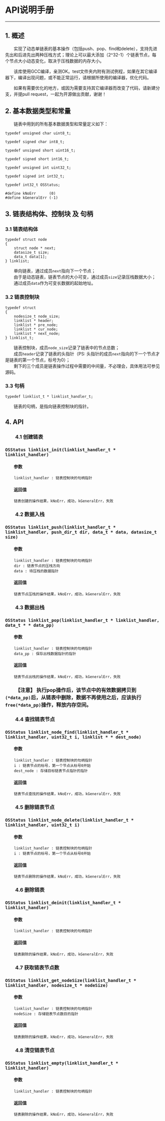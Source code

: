 # API说明手册

---

## 1. 概述  

&emsp;&emsp;实现了动态单链表的基本操作（包括push、pop、find和delete），支持先进先出和后进先出两种压栈方式；理论上可以最大添加（2^32-1）个链表节点，每个节点大小动态变化，取决于压栈数据的内存大小。  

&emsp;&emsp;该库使用GCC编译，亲测OK。test文件夹内附有测试例程，如果在其它编译器下，编译出现问题，或不能正常运行，请根据所使用的编译器，优化代码。  

&emsp;&emsp;如果有需要优化的地方，或因为需要支持其它编译器而改变了代码，请新建分支，并提pull request，一起为开源做出贡献，谢谢！  

## 2. 基本数据类型和常量  

&emsp;&emsp;链表中用到的所有基本数据类型和常量定义如下：  

	typedef unsigned char uint8_t;
	
	typedef signed char int8_t;
	
	typedef unsigned short uint16_t;
	
	typedef signed short int16_t;
	
	typedef unsigned int uint32_t;
	
	typedef signed int int32_t;
	
	typedef int32_t OSStatus;
	
	#define kNoErr		(0)
	#define kGeneralErr	(-1)  

## 3. 链表结构体、控制块 及 句柄  

### 3.1 链表结构体  

	typedef struct node
	{
		struct node * next;
	    datasize_t size;
	    data_t data[1];
	} linklist;

&emsp;&emsp;单向链表，通过成员`next`指向下一个节点；  
&emsp;&emsp;由于是动态链表，链表节点的大小可变，通过成员`size`记录压栈数据大小；  
&emsp;&emsp;通过成员`data`作为可变长数据的起始地址。  

### 3.2 链表控制块  

	typedef struct
	{
	    nodesize_t node_size;
	    linklist * header;
	    linklist * pre_node;
	    linklist * cur_node;
	    linklist * next_node;
	} linklist_t;

&emsp;&emsp;链表控制块，成员`node_size`记录了链表中的节点总数；  
&emsp;&emsp;成员`header`记录了链表的头指针（PS: 头指针的成员`next`指向的下一个节点才是链表的第一个节点，标号为0）；  
&emsp;&emsp;剩下的三个成员是链表操作过程中需要的中间量，不必理会，具体用法可参见源码。

### 3.3 句柄

	typedef linklist_t * linklist_handler_t;  

&emsp;&emsp;链表的句柄，是指向链表控制块的指针。

## 4. API  

### &emsp;&emsp;4.1 创建链表  

### `OSStatus linklist_init(linklist_handler_t * linklist_handler)`  

#### &emsp;&emsp;参数  

		linklist_handler : 链表控制块的句柄指针  

#### &emsp;&emsp;返回值  

		链表创建的操作结果，kNoErr，成功，kGeneralErr，失败  

### &emsp;&emsp;4.2 数据入栈  

### `OSStatus linklist_push(linklist_handler_t * linklist_handler, push_dir_t dir, data_t * data, datasize_t size)`  

#### &emsp;&emsp;参数  
	
		linklist_handler : 链表控制块的句柄指针  
		dir : 链表节点的压栈方向  
		data : 待压栈的数据指针

#### &emsp;&emsp;返回值  

		链表节点压栈的操作结果，kNoErr，成功，kGeneralErr，失败  

### &emsp;&emsp;4.3 数据出栈  

### `OSStatus linklist_pop(linklist_handler_t * linklist_handler, data_t * * data_pp)`  

#### &emsp;&emsp;参数  
	
		linklist_handler : 链表控制块的句柄指针  
		data_pp : 保存出栈数据指针的指针

#### &emsp;&emsp;返回值  

		链表节点出栈的操作结果，kNoErr，成功，kGeneralErr，失败  

### &emsp;&emsp;【注意】 执行pop操作后，该节点中的有效数据拷贝到`(*data_pp)`后，从链表中删除，数据不再使用之后，应该执行`free(*data_pp)`操作，释放内存空间。  
 
### &emsp;&emsp;4.4 查找链表节点  

### `OSStatus linklist_node_find(linklist_handler_t * linklist_handler, uint32_t i, linklist * * dest_node)`  

#### &emsp;&emsp;参数  
	
		linklist_handler : 链表控制块的句柄指针  
		i : 链表节点的标号，第一个节点从标号0开始  
		dest_node : 存储目标链表节点指针的指针

#### &emsp;&emsp;返回值  

		链表节点查找的操作结果，kNoErr，成功，kGeneralErr，失败  

### &emsp;&emsp;4.5 删除链表节点  

### `OSStatus linklist_node_delete(linklist_handler_t * linklist_handler, uint32_t i)`    

#### &emsp;&emsp;参数  
	
		linklist_handler : 链表控制块的句柄指针  
		i : 链表节点的标号，第一个节点从标号0开始 

#### &emsp;&emsp;返回值  

		链表节点删除的操作结果，kNoErr，成功，kGeneralErr，失败  

### &emsp;&emsp;4.6 删除链表  

### `OSStatus linklist_deinit(linklist_handler_t * linklist_handler)`   

#### &emsp;&emsp;参数  
	
		linklist_handler : 链表控制块的句柄指针  

#### &emsp;&emsp;返回值  

		链表删除的操作结果，kNoErr，成功，kGeneralErr，失败  

### &emsp;&emsp;4.7 获取链表节点数  

### `OSStatus linklist_get_nodeSize(linklist_handler_t * linklist_handler, nodesize_t * nodeSize)`   

#### &emsp;&emsp;参数  
	
		linklist_handler : 链表控制块的句柄指针  
		nodeSize : 存储链表节点数目的指针

#### &emsp;&emsp;返回值  

		链表删除的操作结果，kNoErr，成功，kGeneralErr，失败  

### &emsp;&emsp;4.8 清空链表节点  

### `OSStatus linklist_empty(linklist_handler_t * linklist_handler)`   

#### &emsp;&emsp;参数  
	
		linklist_handler : 链表控制块的句柄指针  

#### &emsp;&emsp;返回值  

		链表删除的操作结果，kNoErr，成功，kGeneralErr，失败  

